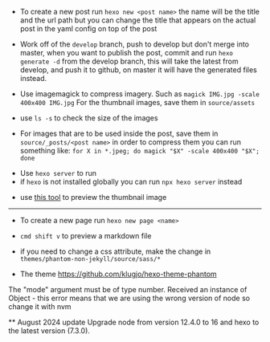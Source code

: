 - To create a new post run `hexo new <post name>` the name will be the title and the url path but you can change the title that appears on the actual post in the yaml config on top of the post

- Work off of the `develop` branch, push to develop but don't merge into master, when you want to publish the post, commit and run `hexo generate -d` from the develop branch, this will take the latest from develop, and push it to github, on master it will have the generated files instead.

- Use imagemagick to compress imagery. Such as `magick IMG.jpg -scale 400x400 IMG.jpg` For the thumbnail images, save them in `source/assets`
- use `ls -s` to check the size of the images

- For images that are to be used inside the post, save them in `source/_posts/<post name>` in order to compress them you can run something like: `for X in *.jpeg; do magick "$X" -scale 400x400 "$X"; done`

* Use `hexo server` to run
* if `hexo` is not installed globally you can run `npx hexo server` instead

- use [this tool](https://opengraphr.com/open-graph-debugger) to preview the thumbnail image 

---

- To create a new page run `hexo new page <name>`

- `cmd shift v` to preview a markdown file

- if you need to change a css attribute, make the change in `themes/phantom-non-jekyll/source/sass/*`

- The theme https://github.com/klugjo/hexo-theme-phantom


The "mode" argument must be of type number. Received an instance of Object - this error means that we are using the wrong version of node so change it with nvm

<!-- 
sudo chown -R $(whoami) .
chmod -R u+rwx . 
 -->

** August 2024 update
Upgrade node from version 12.4.0 to 16 and hexo to the latest version (7.3.0).

